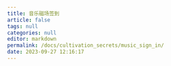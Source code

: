 ```yaml
---
title: 音乐磁场签到
article: false
tags: null
categories: null
editor: markdown
permalink: /docs/cultivation_secrets/music_sign_in/
date: 2023-09-27 12:16:17
---
```

